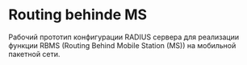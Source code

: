 # Routing behinde MS

Рабочий прототип конфигурации RADIUS сервера для реализации функции RBMS (Routing Behind Mobile Station (MS)) на мобильной пакетной сети.
